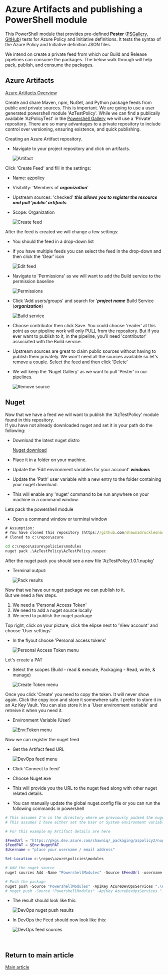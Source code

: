 # Azure Artifacts and publishing a PowerShell module

This PowerShell module that provides pre-defined **Pester**  ([PSGallery](https://www.powershellgallery.com/packages/Pester/), [GitHub](https://github.com/Pester/Pester)) tests for Azure Policy and Initiative definitions.  It tests the syntax of the Azure Policy and Initiative definition JSON files.

We intend on create a private feed from which our Build and Release pipelines can consume the packages.  The below walk through will help pack, publish, and consume the packages.

## Azure Artifacts

[Azure Artifacts Overview](https://azure.microsoft.com/en-us/services/devops/artifacts/)

Create and share Maven, npm, NuGet, and Python package feeds from public and private sources.  This is important.  We are going to use a user generated powershell module 'AzTestPolicy'.   While we can find a publically available 'AzPolicyTest' in the [Powershell Gallery](https://www.powershellgallery.com/) we will use a 'Private' repository.  There are so many advantages to a private repository to include control over versioning, ensuring existence, and quick publishing.  

Creating an Azure Artifact repository.

- Navigate to your project repository and click on artifacts.

    ![Artifact](./docs/devops01.png)

Click 'Create Feed' and fill in the settings:

- Name: azpolicy
- Visibility: 'Members of ***organization***'
- Upstream sources: 'checked' ***this allows you to register the resource and pull 'public' artifacts***
- Scope: Organization

    ![Create feed](./docs/devops02.png)

After the feed is created we will change a few settings:

- You should the feed in a drop-down list
- If you have multiple feeds you can select the feed in the drop-down and then click the 'Gear' icon

    ![Edit feed](./docs/devops03.png)

- Navigate to 'Permissions' as we will want to add the Build service to the permission baseline

    ![Permissions](./docs/devops04.png)

- Click 'Add users/groups' and search for '***project name*** Build Service (***organization***)

    ![Build service](./docs/devops05.png)

- Choose contributor then click Save.  You could choose 'reader' at this point as our pipeline work will only PULL from the repository.  But if you ever want to publish to it, in the pipeline, you'll need 'contributor' associated with the Build service.
- Upstream sources are great to claim public sources without having to publish them privately.  We won't need all the sources available so let's remove a couple.  Select the feed and then click 'Delete'
- We will keep the 'Nuget Gallery' as we want to pull 'Pester' in our pipelines.

    ![Remove source](./docs/devops06.png)

## Nuget

Now that we have a feed we will want to publish the 'AzTestPolicy' module found in this repository.  
If you have not already downloaded nuget and set it in your path do the following:

- Download the latest nuget distro

    [Nuget download](https://www.nuget.org/downloads)

- Place it in a folder on your machine.
- Update the 'Edit environment variables for your account' ***windows***
- Update the 'Path' user variable with a new entry to the folder containing your nuget download.
- This will enable any 'nuget' command to be run anywhere on your machine in a command window.

Lets pack the powershell module

- Open a command window or terminal window

```cmd
# Assumption:
# You have cloned this repository (https://github.com/shawnadrockleonard/Azure)
# Cloned to c:\repos\azure

cd c:\repos\azure\policies\modules
nuget pack .\AzTestPolicy\AzTestPolicy.nuspec
```

After the nuget pack you should see a new file 'AzTestPolicy.1.0.1.nupkg'

- Terminal output:

    ![Pack results](./docs/nugetpub01.png)

Now that we have our nuget package we can publish to it.  
But we need a few steps.

1. We need a 'Personal Access Token'
1. We need to add a nuget source locally
1. We need to publish the nuget package

Top right, click on your picture, click the elipse next to 'View account' and choose 'User settings'

- In the flyout choose 'Personal access tokens'

    ![Personal Access Token menu](./docs/nugetpub03.png)

Let's create a PAT

- Select the scopes (Build - read & execute, Packaging - Read, write, & manage)

    ![Create Token menu](./docs/nugetpub04.png)

Once you click 'Create' you need to copy the token.  It will never show again.  Click the copy icon and store it somewhere safe.  I prefer to store it in an Az Key Vault.  You can also store it in a 'User environment variable' and retreive it when you need it.  

- Environment Variable (User)

    ![Env:Token menu](./docs/nugetpub05.png)

Now we can register the nuget feed

- Get the Artifact feed URL

    ![DevOps feed menu](./docs/devopsfeed01.png)

- Click 'Connect to feed'
- Choose Nuget.exe
- This will provide you the URL to the nuget feed along with other nuget related details.
- You can manually update the global nuget.config file or you can run the following commands in powershell

```powershell
# This assumes I'm in the directory where we previously packed the nuget package
# This assumes I have either set the User or System environment variable 'NugetPAT' with my Personal Access Token

# For this example my Artifact details are here

$FeedUrl = "https://pkgs.dev.azure.com/shawniq/_packaging/azpolicy2/nuget/v3/index.json"
$FeedPAT = $Env:NugetPAT
$Username = "place your username / email address"

Set-Location c:\repos\azure\policies\modules

# Add the nuget source
nuget sources Add -Name "PowershellModules" -Source $FeedUrl -username $Username -password $FeedPAT

# Push the package
nuget push -Source "PowershellModules" -ApiKey AzureDevOpsServices ".\AzTestPolicy.1.0.1.nupkg"
# nuget push -Source "PowershellModules" -ApiKey AzureDevOpsServices ".\pester.4.7.0.nupkg"

```

- The result should look like this:

    ![DevOps nuget push results](./docs/devopsfeed02.png)

- In DevOps the Feed should now look like this:

    ![DevOps feed sources](./docs/devopsfeed03.png)


&nbsp;

## Return to main article

[Main article](./readme.md)
